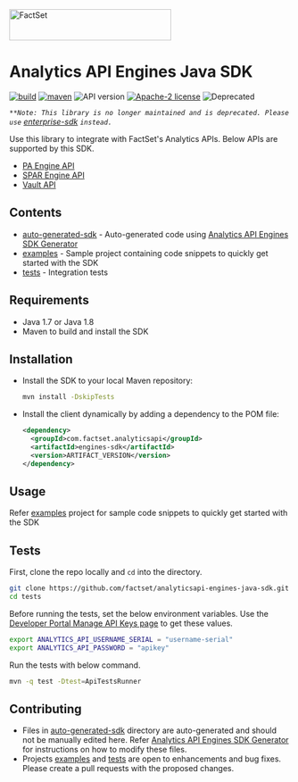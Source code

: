<img alt="FactSet" src="https://www.factset.com/hubfs/Assets/images/factset-logo.svg" height="56" width="290">

# Analytics API Engines Java SDK

[![build](https://img.shields.io/github/workflow/status/factset/analyticsapi-engines-java-sdk/CI)](https://github.com/factset/analyticsapi-engines-java-sdk/actions?query=workflow%3ACI)
[![maven](https://img.shields.io/maven-central/v/com.factset.analyticsapi/engines-sdk)](https://mvnrepository.com/artifact/com.factset.analyticsapi)
![API version](https://img.shields.io/badge/API-v2-blue)
[![Apache-2 license](https://img.shields.io/badge/license-Apache2-brightgreen.svg)](https://www.apache.org/licenses/LICENSE-2.0)
![Deprecated](https://img.shields.io/badge/status-deprecated-red)

*```**Note: This library is no longer maintained and is deprecated. Please use``` [enterprise-sdk](https://github.com/FactSet/enterprise-sdk) ```instead.```*

Use this library to integrate with FactSet's Analytics APIs. Below APIs are supported by this SDK.

* [PA Engine API](https://developer.factset.com/api-catalog/pa-engine-api)
* [SPAR Engine API](https://developer.factset.com/api-catalog/spar-engine-api)
* [Vault API](https://developer.factset.com/api-catalog/vault-api)

## Contents

* [auto-generated-sdk](auto-generated-sdk) - Auto-generated code using [Analytics API Engines SDK Generator](https://github.com/factset/analyticsapi-engines-sdk-generator)
* [examples](examples) - Sample project containing code snippets to quickly get started with the SDK  
* [tests](tests) - Integration tests

## Requirements

* Java 1.7 or Java 1.8
* Maven to build and install the SDK

## Installation

* Install the SDK to your local Maven repository:

  ```sh
  mvn install -DskipTests
  ```

* Install the client dynamically by adding a dependency to the POM file:

  ```xml
  <dependency>
    <groupId>com.factset.analyticsapi</groupId>
    <artifactId>engines-sdk</artifactId>
    <version>ARTIFACT_VERSION</version>
  </dependency>
  ```

## Usage

Refer [examples](examples) project for sample code snippets to quickly get started with the SDK

## Tests

First, clone the repo locally and `cd` into the directory.

```sh
git clone https://github.com/factset/analyticsapi-engines-java-sdk.git
cd tests
```

Before running the tests, set the below environment variables. Use the [Developer Portal Manage API Keys page](https://developer.factset.com/manage-api-keys) to get these values.

```sh
export ANALYTICS_API_USERNAME_SERIAL = "username-serial"
export ANALYTICS_API_PASSWORD = "apikey"
```

Run the tests with below command.

```sh
mvn -q test -Dtest=ApiTestsRunner
```

## Contributing

* Files in [auto-generated-sdk](auto-generated-sdk) directory are auto-generated and should not be manually edited here. Refer [Analytics API Engines SDK Generator](https://github.com/factset/analyticsapi-engines-sdk-generator) for instructions on how to modify these files.
* Projects [examples](examples) and [tests](tests) are open to enhancements and bug fixes. Please create a pull requests with the proposed changes.
